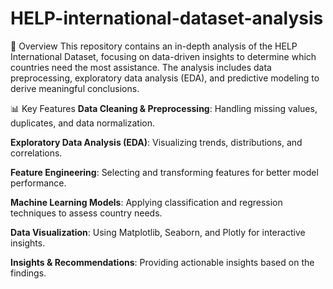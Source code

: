# HELP-international-dataset-analysis

📌 Overview
This repository contains an in-depth analysis of the HELP International Dataset, focusing on data-driven insights to determine which countries need the most assistance. The analysis includes data preprocessing, exploratory data analysis (EDA), and predictive modeling to derive meaningful conclusions.

📊 Key Features
**Data Cleaning & Preprocessing**: Handling missing values, duplicates, and data normalization.

**Exploratory Data Analysis (EDA)**: Visualizing trends, distributions, and correlations.

**Feature Engineering**: Selecting and transforming features for better model performance.

**Machine Learning Models**: Applying classification and regression techniques to assess country needs.

**Data Visualization**: Using Matplotlib, Seaborn, and Plotly for interactive insights.

**Insights & Recommendations**: Providing actionable insights based on the findings.
